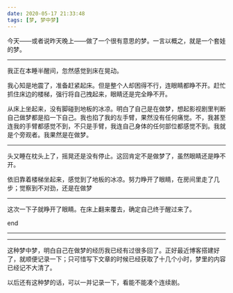 ```yaml
---
date: 2020-05-17 21:33:48
tags: [梦, 梦中梦]
---
```


今天——或者说昨天晚上——做了一个很有意思的梦。一言以概之，就是一个套娃的梦。

---

我正在本睡半醒间，忽然感觉到床在晃动。

我心知是地震了，准备赶紧起床。但是整个人却困得不行，连眼睛都睁不开。赶忙抓住床边的楼梯，强行将自己拽起来，眼睛还是完全睁不开。

从床上坐起来，没有脚碰到地板的冰凉。明白了自己是在做梦，想起影视剧里判断自己做梦都是掐一下自己。我也掐了我的左手臂，果然没有任何痛觉。不，我甚至连我的手臂都感觉不到，不只是手臂，我连自己身体的任何部位都感觉不到。我就是个旁观者。我果然是在做梦。

----

头又睡在枕头上了，摇晃还是没有停止。这回肯定不是做梦了，虽然眼睛还是睁不开。

依旧靠着楼梯坐起来，感觉到了地板的冰凉。努力睁开了眼睛，在房间里走了几步；觉察到不对劲，还是在做梦

---

这次一下子就睁开了眼睛。在床上翻来覆去，确定自己终于醒过来了。



end

---

---

这种梦中梦，明白自己在做梦的经历我已经有过很多回了。正好最近博客搭建好了，就顺便记录一下；只可惜写下文章的时候已经获取了十几个小时，梦里的内容已经记不大清了。

以后还有这种梦的话，可以一并记录一下，看能不能凑个连续剧。







